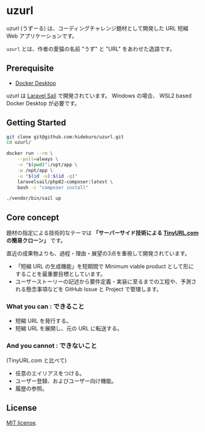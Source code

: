 # uzurl

uzurl (うずーる) は、コーディングチャレンジ題材として開発した URL 短縮 Web アプリケーションです。

`uzurl` とは、作者の愛猫の名前 "うず" と "URL" をあわせた造語です。

## Prerequisite

- [Docker Desktop](https://docs.docker.com/desktop/)

uzurl は [Laravel Sail](https://laravel.com/docs/10.x/sail) で開発されています。
Windows の場合、 WSL2 based Docker Desktop が必要です。

## Getting Started

```bash
git clone git@github.com:hidekuro/uzurl.git
cd uzurl/

docker run --rm \
    --pull=always \
    -v "$(pwd)":/opt/app \
    -w /opt/app \
    -u "$(id -u):$(id -g)"
    laravelsail/php82-composer:latest \
    bash -c "composer install"

./vendor/bin/sail up
```

## Core concept

題材の指定による技術的なテーマは **「サーバーサイド技術による [TinyURL.com](https://tinyurl.com/) の簡易クローン」** です。

直近の成果物よりも、過程・理由・展望の3点を重視して開発されています。

- 「短縮 URL の生成機能」を短期間で Minimum viable product として形にすることを最重要目標としています。
- ユーザーストーリーの記述から要件定義・実装に至るまでの工程や、予測される懸念事項などを GitHub Issue と Project で管理します。

### What you can : できること

- 短縮 URL を発行する。
- 短縮 URL を展開し、元の URL に転送する。

### And you cannot : できないこと

(TinyURL.com と比べて)

- 任意のエイリアスをつける。
- ユーザー登録、およびユーザー向け機能。
- 履歴の参照。

## License

[MIT license](LICENSE).
